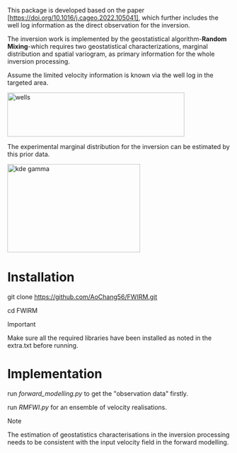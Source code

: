 This package is developed based on the paper [https://doi.org/10.1016/j.cageo.2022.105041], which further includes the well log information as the direct observation for the inversion.

The inversion work is implemented by the geostatistical algorithm-**Random Mixing**-which requires two geostatistical characterizations, marginal distribution and spatial variogram, as primary information for the whole inversion processing.

Assume the limited velocity information is known via the well log in the targeted area.

<img src="https://github.com/user-attachments/assets/ce172d19-5980-4d8a-97e4-c18e74c7e1ba" alt="wells" width="400" height="100">

The experimental marginal distribution for the inversion can be estimated by this prior data.

<img src="https://github.com/user-attachments/assets/609c46e2-0051-4136-b67a-369945d26693" alt="kde gamma" width="300" height="200">


# Installation
git clone https://github.com/AoChang56/FWIRM.git

cd FWIRM

> [!IMPORTANT]
> Make sure all the required libraries have been installed as noted in the extra.txt before running.

# Implementation

run *forward_modelling.py* to get the "observation data" firstly. 

run *RMFWI.py* for an ensemble of velocity realisations.

> [!NOTE]
> The estimation of geostatistics characterisations in the inversion processing needs to be consistent with the input velocity field in the forward modelling.




